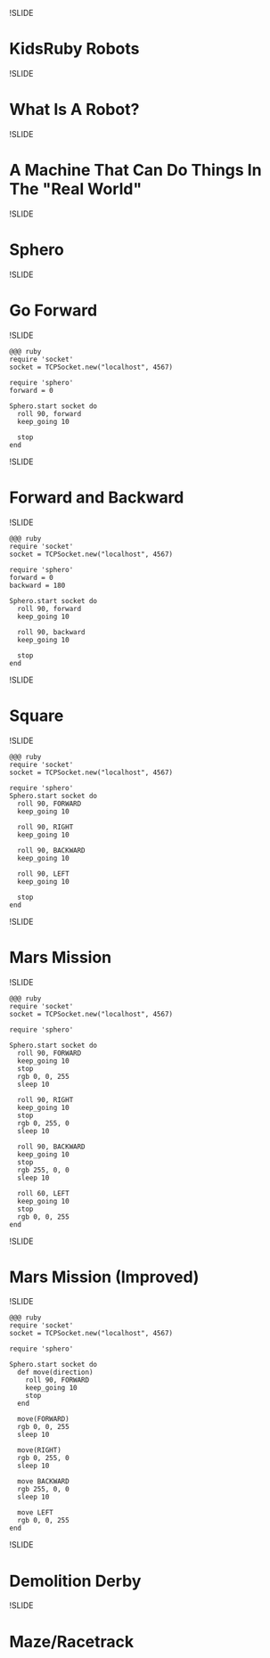!SLIDE
# KidsRuby Robots #

!SLIDE
# What Is A Robot? #

!SLIDE
# A Machine That Can Do Things In The "Real World" #

!SLIDE
# Sphero #

!SLIDE
# Go Forward #

!SLIDE

    @@@ ruby
    require 'socket'
    socket = TCPSocket.new("localhost", 4567)

    require 'sphero'
    forward = 0

    Sphero.start socket do
      roll 90, forward
      keep_going 10

      stop
    end

!SLIDE
# Forward and Backward #

!SLIDE

    @@@ ruby
    require 'socket'
    socket = TCPSocket.new("localhost", 4567)

    require 'sphero'
    forward = 0
    backward = 180

    Sphero.start socket do
      roll 90, forward
      keep_going 10

      roll 90, backward
      keep_going 10

      stop
    end

!SLIDE
# Square #

!SLIDE

    @@@ ruby
    require 'socket'
    socket = TCPSocket.new("localhost", 4567)

    require 'sphero'
    Sphero.start socket do
      roll 90, FORWARD
      keep_going 10

      roll 90, RIGHT
      keep_going 10

      roll 90, BACKWARD
      keep_going 10

      roll 90, LEFT
      keep_going 10

      stop
    end

!SLIDE
# Mars Mission #

!SLIDE

    @@@ ruby
    require 'socket'
    socket = TCPSocket.new("localhost", 4567)

    require 'sphero'

    Sphero.start socket do
      roll 90, FORWARD
      keep_going 10
      stop
      rgb 0, 0, 255
      sleep 10

      roll 90, RIGHT
      keep_going 10
      stop
      rgb 0, 255, 0
      sleep 10

      roll 90, BACKWARD
      keep_going 10
      stop
      rgb 255, 0, 0
      sleep 10

      roll 60, LEFT
      keep_going 10
      stop
      rgb 0, 0, 255
    end

!SLIDE
# Mars Mission (Improved) #

!SLIDE

    @@@ ruby
    require 'socket'
    socket = TCPSocket.new("localhost", 4567)

    require 'sphero'

    Sphero.start socket do
      def move(direction)
        roll 90, FORWARD
        keep_going 10
        stop
      end

      move(FORWARD)
      rgb 0, 0, 255
      sleep 10

      move(RIGHT)
      rgb 0, 255, 0
      sleep 10

      move BACKWARD
      rgb 255, 0, 0
      sleep 10

      move LEFT
      rgb 0, 0, 255
    end

!SLIDE
# Demolition Derby #

!SLIDE
# Maze/Racetrack #
